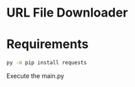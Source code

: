 # URL File Downloader
# Requirements
  ```sh
  py -m pip install requests
  ```

Execute the main.py
